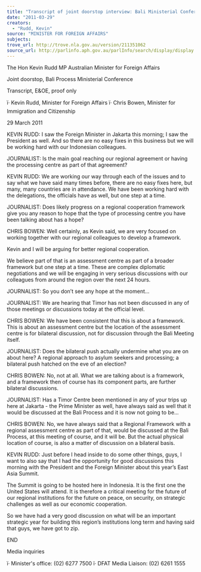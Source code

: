```yaml
---
title: "Transcript of joint doorstop interview: Bali Ministerial Conference: 29 March 2011"
date: "2011-03-29"
creators:
  - "Rudd, Kevin"
source: "MINISTER FOR FOREIGN AFFAIRS"
subjects:
trove_url: http://trove.nla.gov.au/version/211351062
source_url: http://parlinfo.aph.gov.au/parlInfo/search/display/display.w3p;query=Id%3A%22media/pressrel/882342%22
---
```


 The Hon Kevin Rudd MP  Australian Minister for Foreign Affairs 

 

 Joint doorstop, Bali Process Ministerial Conference 

 Transcript, E&OE, proof only  

 ï· Kevin Rudd, Minister for Foreign Affairs  ï· Chris Bowen, Minister for Immigration and Citizenship 

 29 March 2011 

 KEVIN RUDD: I saw the Foreign Minister in Jakarta this morning; I saw the President as  well. And so there are no easy fixes in this business but we will be working hard with our  Indonesian colleagues. 

 JOURNALIST: Is the main goal reaching our regional agreement or having the processing  centre as part of that agreement? 

 KEVIN RUDD: We are working our way through each of the issues and to say what we  have said many times before, there are no easy fixes here, but many, many countries are in  attendance. We have been working hard with the delegations, the officials have as well, but  one step at a time. 

 JOURNALIST: Does likely progress on a regional cooperation framework give you any  reason to hope that the type of processing centre you have been talking about has a hope? 

 CHRIS BOWEN: Well certainly, as Kevin said, we are very focused on working together  with our regional colleagues to develop a framework. 

 Kevin and I will be arguing for better regional cooperation. 

 We believe part of that is an assessment centre as part of a broader framework but one step at  a time. These are complex diplomatic negotiations and we will be engaging in very serious  discussions with our colleagues from around the region over the next 24 hours. 

 JOURNALIST: So you don’t see any hope at the moment... 

 JOURNALIST: We are hearing that Timor has not been discussed in any of those meetings  or discussions today at the official level. 

 CHRIS BOWEN: We have been consistent that this is about a framework. This is about an  assessment centre but the location of the assessment centre is for bilateral discussion, not for  discussion through the Bali Meeting itself. 

 JOURNALIST: Does the bilateral push actually undermine what you are on about here? A  regional approach to asylum seekers and processing; a bilateral push hatched on the eve of an  election? 

 CHRIS BOWEN: No, not at all. What we are talking about is a framework, and a  framework then of course has its component parts, are further bilateral discussions. 

 JOURNALIST: Has a Timor Centre been mentioned in any of your trips up here at Jakarta -  the Prime Minister as well, have always said as well that it would be discussed at the Bali  Process and it is now not going to be... 

 CHRIS BOWEN: No, we have always said that a Regional Framework with a regional  assessment centre as part of that, would be discussed at the Bali Process, at this meeting of  course, and it will be. But the actual physical location of course, is also a matter of discussion  on a bilateral basis. 

 KEVIN RUDD: Just before I head inside to do some other things, guys, I want to also say  that I had the opportunity for good discussions this morning with the President and the  Foreign Minister about this year’s East Asia Summit. 

 The Summit is going to be hosted here in Indonesia. It is the first one the United States will  attend. It is therefore a critical meeting for the future of our regional institutions for the future  on peace, on security, on strategic challenges as well as our economic cooperation. 

 So we have had a very good discussion on what will be an important strategic year for  building this region’s institutions long term and having said that guys, we have got to zip. 

 END 

 Media inquiries 

 ï· Minister's office: (02) 6277 7500  ï· DFAT Media Liaison: (02) 6261 1555 

